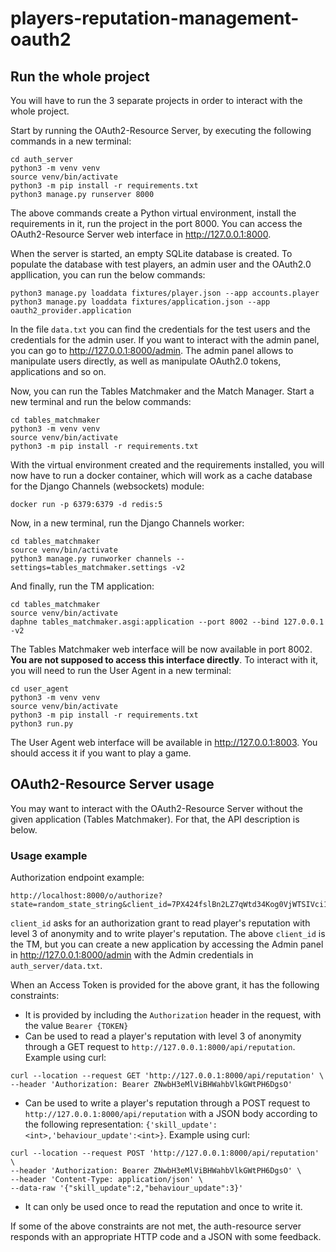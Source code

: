 # players-reputation-management-oauth2

## Run the whole project
You will have to run the 3 separate projects in order to interact with the whole project.

Start by running the OAuth2-Resource Server, by executing the following commands in a new terminal:
```
cd auth_server
python3 -m venv venv
source venv/bin/activate
python3 -m pip install -r requirements.txt
python3 manage.py runserver 8000
```
The above commands create a Python virtual environment, install the requirements in it,  run the project in the port 8000. You can access the OAuth2-Resource Server web interface in http://127.0.0.1:8000.

When the server is started, an empty SQLite database is created. To populate the database with test players, an admin user and the OAuth2.0 appllication, you can run the below commands:
```
python3 manage.py loaddata fixtures/player.json --app accounts.player
python3 manage.py loaddata fixtures/application.json --app oauth2_provider.application
```

In the file `data.txt` you can find the credentials for the test users and the credentials for the admin user. If you want to interact with the admin panel, you can go to http://127.0.0.1:8000/admin. The admin panel allows to manipulate users directly, as well as manipulate OAuth2.0 tokens, applications and so on.

Now, you can run the Tables Matchmaker and the Match Manager. Start a new terminal and run the below commands:
```
cd tables_matchmaker
python3 -m venv venv
source venv/bin/activate
python3 -m pip install -r requirements.txt
```
With the virtual environment created and the requirements installed, you will now have to run a docker container, which will work as a cache database for the Django Channels (websockets) module:
```
docker run -p 6379:6379 -d redis:5
```
Now, in a new terminal, run the Django Channels worker:
```
cd tables_matchmaker
source venv/bin/activate
python3 manage.py runworker channels --settings=tables_matchmaker.settings -v2
```
And finally, run the TM application:
```
cd tables_matchmaker
source venv/bin/activate
daphne tables_matchmaker.asgi:application --port 8002 --bind 127.0.0.1 -v2
```

The Tables Matchmaker web interface will be now available in port 8002. **You are not supposed to access this interface directly**. To interact with it, you will need to run the User Agent in a new terminal:
```
cd user_agent
python3 -m venv venv
source venv/bin/activate
python3 -m pip install -r requirements.txt
python3 run.py
```
The User Agent web interface will be available in http://127.0.0.1:8003. You should access it if you want to play a game.

## OAuth2-Resource Server usage
You may want to interact with the OAuth2-Resource Server without the given application (Tables Matchmaker). For that, the API description is below.
### Usage example
Authorization endpoint example:
```
http://localhost:8000/o/authorize?state=random_state_string&client_id=7PX424fslBn2LZ7qWtd34Kog0VjWTSIVci16xA9R&response_type=code&scope=read_3%20write
```
`client_id` asks for an authorization grant to read player's reputation with level 3 of anonymity and to write player's reputation. The above `client_id` is the TM, but you can create a new application by accessing the Admin panel in http://127.0.0.1:8000/admin with the Admin credentials in `auth_server/data.txt`.

When an Access Token is provided for the above grant, it has the following constraints:
- It is provided by including the `Authorization` header in the request, with the value `Bearer {TOKEN}`
- Can be used to read a player's reputation with level 3 of anonymity through a GET request to `http://127.0.0.1:8000/api/reputation`. Example using curl:
```
curl --location --request GET 'http://127.0.0.1:8000/api/reputation' \
--header 'Authorization: Bearer ZNwbH3eMlViBHWahbVlkGWtPH6DgsO'
```
- Can be used to write a player's reputation through a POST request to `http://127.0.0.1:8000/api/reputation` with a JSON body according to the following representation: `{'skill_update':<int>,'behaviour_update':<int>}`. Example using curl:
```
curl --location --request POST 'http://127.0.0.1:8000/api/reputation' \
--header 'Authorization: Bearer ZNwbH3eMlViBHWahbVlkGWtPH6DgsO' \
--header 'Content-Type: application/json' \
--data-raw '{"skill_update":2,"behaviour_update":3}'
```
- It can only be used once to read the reputation and once to write it.

If some of the above constraints are not met, the auth-resource server responds with an appropriate HTTP code and a JSON with some feedback.
